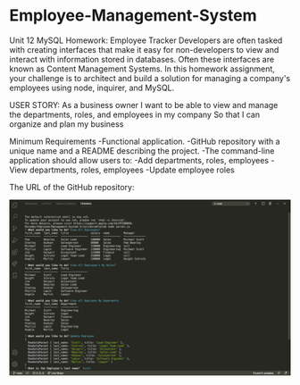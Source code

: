 # Employee-Management-System
Unit 12 MySQL Homework: Employee Tracker
Developers are often tasked with creating interfaces that make it easy for non-developers to view and interact with information stored in databases. Often these interfaces are known as Content Management Systems. In this homework assignment, your challenge is to architect and build a solution for managing a company's employees using node, inquirer, and MySQL.

USER STORY:
As a business owner
I want to be able to view and manage the departments, roles, and employees in my company
So that I can organize and plan my business


Minimum Requirements
-Functional application.
-GitHub repository with a unique name and a README describing the project.
-The command-line application should allow users to:
-Add departments, roles, employees
-View departments, roles, employees
-Update employee roles

The URL of the GitHub repository:

![](image/Employee_Management_System.png)
